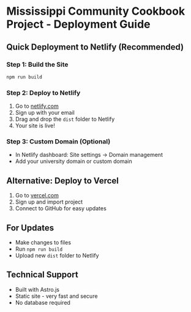 # Mississippi Community Cookbook Project - Deployment Guide

## Quick Deployment to Netlify (Recommended)

### Step 1: Build the Site
```bash
npm run build
```

### Step 2: Deploy to Netlify
1. Go to [netlify.com](https://netlify.com)
2. Sign up with your email
3. Drag and drop the `dist` folder to Netlify
4. Your site is live!

### Step 3: Custom Domain (Optional)
- In Netlify dashboard: Site settings → Domain management
- Add your university domain or custom domain

## Alternative: Deploy to Vercel
1. Go to [vercel.com](https://vercel.com)
2. Sign up and import project
3. Connect to GitHub for easy updates

## For Updates
- Make changes to files
- Run `npm run build`
- Upload new `dist` folder to Netlify

## Technical Support
- Built with Astro.js
- Static site - very fast and secure
- No database required

